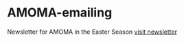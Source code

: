 # AMOMA-emailing
Newsletter for AMOMA in the Easter Season
<a href="https://jmca79.github.io/AMOMA-emailing/">visit newsletter</a>

